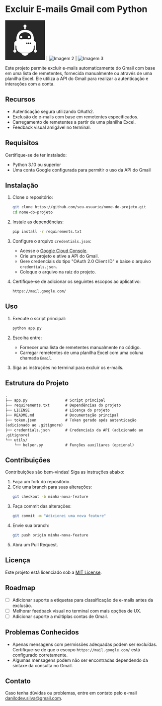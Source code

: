 # Excluir E-mails Gmail com Python

![Robô Excluir e-mails](https://raw.githubusercontent.com/daniloagostinho/excluir-emails-gmail-python/refs/heads/main/images/robot.png) | ![Imagem 2](path/to/image2.png) | ![Imagem 3](path/to/image3.png)

Este projeto permite excluir e-mails automaticamente do Gmail com base em uma lista de remetentes, fornecida manualmente ou através de uma planilha Excel. Ele utiliza a API do Gmail para realizar a autenticação e interações com a conta.

## Recursos
- Autenticação segura utilizando OAuth2.
- Exclusão de e-mails com base em remetentes especificados.
- Carregamento de remetentes a partir de uma planilha Excel.
- Feedback visual amigável no terminal.

## Requisitos
Certifique-se de ter instalado:
- Python 3.10 ou superior
- Uma conta Google configurada para permitir o uso da API do Gmail

## Instalação

1. Clone o repositório:
   ```bash
   git clone https://github.com/seu-usuario/nome-do-projeto.git
   cd nome-do-projeto
   ```

2. Instale as dependências:
   ```bash
   pip install -r requirements.txt
   ```

3. Configure o arquivo `credentials.json`:
   - Acesse o [Google Cloud Console](https://console.cloud.google.com/).
   - Crie um projeto e ative a API do Gmail.
   - Gere credenciais do tipo "OAuth 2.0 Client ID" e baixe o arquivo `credentials.json`.
   - Coloque o arquivo na raiz do projeto.

4. Certifique-se de adicionar os seguintes escopos ao aplicativo:
   ```plaintext
   https://mail.google.com/
   ```

## Uso

1. Execute o script principal:
   ```bash
   python app.py
   ```

2. Escolha entre:
   - Fornecer uma lista de remetentes manualmente no código.
   - Carregar remetentes de uma planilha Excel com uma coluna chamada `Email`.

3. Siga as instruções no terminal para excluir os e-mails.

## Estrutura do Projeto

```
.
├── app.py                 # Script principal
├── requirements.txt       # Dependências do projeto
├── LICENSE                # Licença do projeto
├── README.md              # Documentação principal
├── token.json             # Token gerado após autenticação (adicionado ao .gitignore)
├── credentials.json       # Credenciais da API (adicionado ao .gitignore)
└── utils/
    └── helper.py          # Funções auxiliares (opcional)
```

## Contribuições

Contribuições são bem-vindas! Siga as instruções abaixo:

1. Faça um fork do repositório.
2. Crie uma branch para suas alterações:
   ```bash
   git checkout -b minha-nova-feature
   ```
3. Faça commit das alterações:
   ```bash
   git commit -m "Adicionei uma nova feature"
   ```
4. Envie sua branch:
   ```bash
   git push origin minha-nova-feature
   ```
5. Abra um Pull Request.

## Licença

Este projeto está licenciado sob a [MIT License](LICENSE).

## Roadmap
- [ ] Adicionar suporte a etiquetas para classificação de e-mails antes da exclusão.
- [ ] Melhorar feedback visual no terminal com mais opções de UX.
- [ ] Adicionar suporte a múltiplas contas de Gmail.

## Problemas Conhecidos
- Apenas mensagens com permissões adequadas podem ser excluídas. Certifique-se de que o escopo `https://mail.google.com/` está configurado corretamente.
- Algumas mensagens podem não ser encontradas dependendo da sintaxe da consulta no Gmail.

## Contato
Caso tenha dúvidas ou problemas, entre em contato pelo e-mail [danilodev.silva@gmail.com](mailto:danilodev.silva@gmail.com).

